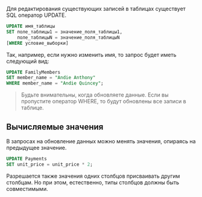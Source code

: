 Для редактирования существующих записей в таблицах существует SQL оператор UPDATE.
```sql
UPDATE имя_таблицы
SET поле_таблицы1 = значение_поля_таблицы1,
    поле_таблицыN = значение_поля_таблицыN
[WHERE условие_выборки]
```
Так, например, если нужно изменить имя, то запрос будет иметь следующий вид:
```sql
UPDATE FamilyMembers
SET member_name = "Andie Anthony"
WHERE member_name = "Andie Quincey";
```
> Будьте внимательны, когда обновляете данные. Если вы пропустите оператор WHERE, то будут обновлены все записи в таблице.

## Вычисляемые значения

В запросах на обновление данных можно менять значения, опираясь на предыдущее значение.

```sql
UPDATE Payments
SET unit_price = unit_price * 2;
```

Разрешается также значения одних столбцов присваивать другим столбцам. Но при этом, естественно, типы столбцов должны быть совместимыми.